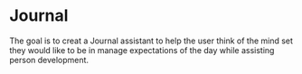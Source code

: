 # Journal
The goal is to creat a Journal assistant to help the user think of the mind set they would like to be in manage expectations of the day while assisting person development.
